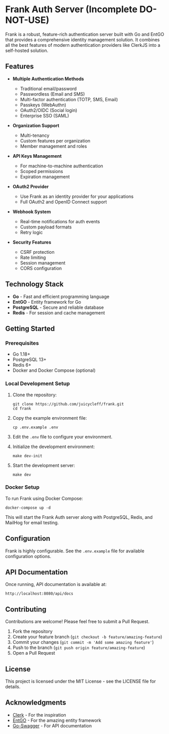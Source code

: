 # Frank Auth Server (Incomplete DO-NOT-USE)

Frank is a robust, feature-rich authentication server built with Go and EntGO that provides a comprehensive identity management solution. It combines all the best features of modern authentication providers like ClerkJS into a self-hosted solution.

## Features

- **Multiple Authentication Methods**
   - Traditional email/password
   - Passwordless (Email and SMS)
   - Multi-factor authentication (TOTP, SMS, Email)
   - Passkeys (WebAuthn)
   - OAuth2/OIDC (Social login)
   - Enterprise SSO (SAML)

- **Organization Support**
   - Multi-tenancy
   - Custom features per organization
   - Member management and roles

- **API Keys Management**
   - For machine-to-machine authentication
   - Scoped permissions
   - Expiration management

- **OAuth2 Provider**
   - Use Frank as an identity provider for your applications
   - Full OAuth2 and OpenID Connect support

- **Webhook System**
   - Real-time notifications for auth events
   - Custom payload formats
   - Retry logic

- **Security Features**
   - CSRF protection
   - Rate limiting
   - Session management
   - CORS configuration

## Technology Stack

- **Go** - Fast and efficient programming language
- **EntGO** - Entity framework for Go
- **PostgreSQL** - Secure and reliable database
- **Redis** - For session and cache management

## Getting Started

### Prerequisites

- Go 1.18+
- PostgreSQL 13+
- Redis 6+
- Docker and Docker Compose (optional)

### Local Development Setup

1. Clone the repository:
   ```
   git clone https://github.com/juicycleff/frank.git
   cd frank
   ```

2. Copy the example environment file:
   ```
   cp .env.example .env
   ```

3. Edit the `.env` file to configure your environment.

4. Initialize the development environment:
   ```
   make dev-init
   ```

5. Start the development server:
   ```
   make dev
   ```

### Docker Setup

To run Frank using Docker Compose:

```
docker-compose up -d
```

This will start the Frank Auth server along with PostgreSQL, Redis, and MailHog for email testing.

## Configuration

Frank is highly configurable. See the `.env.example` file for available configuration options.

## API Documentation

Once running, API documentation is available at:

```
http://localhost:8080/api/docs
```

## Contributing

Contributions are welcome! Please feel free to submit a Pull Request.

1. Fork the repository
2. Create your feature branch (`git checkout -b feature/amazing-feature`)
3. Commit your changes (`git commit -m 'Add some amazing feature'`)
4. Push to the branch (`git push origin feature/amazing-feature`)
5. Open a Pull Request

## License

This project is licensed under the MIT License - see the LICENSE file for details.

## Acknowledgments

- [Clerk](https://clerk.dev/) - For the inspiration
- [EntGO](https://entgo.io/) - For the amazing entity framework
- [Go-Swagger](https://github.com/go-swagger/go-swagger) - For API documentation
